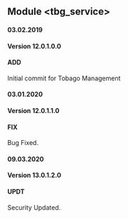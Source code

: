 ## Module <tbg_service>

#### 03.02.2019
#### Version 12.0.1.0.0
#### ADD
Initial commit for Tobago Management


#### 03.01.2020
#### Version 12.0.1.1.0
#### FIX
Bug Fixed.

#### 09.03.2020
#### Version 13.0.1.2.0
#### UPDT
Security Updated.


